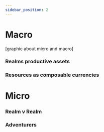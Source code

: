 ```yaml
---
sidebar_position: 2
---
```


# Macro

[graphic about micro and macro]

### Realms productive assets

### Resources as composable currencies

### 


# Micro

### Realm v Realm

### Adventurers